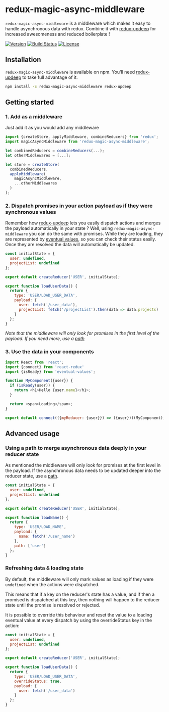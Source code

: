 # redux-magic-async-middleware

`redux-magic-async-middleware` is a middleware which makes it easy to handle asynchronous data with redux. Combine it with [redux-updeep] for increased awesomeness and reduced boilerplate !

[![Version][version-svg]][package-url] [![Build Status][travis-svg]][travis-url] [![License][license-image]][license-url]


## Installation

`redux-magic-async-middleware` is available on npm. You'll need [redux-updeep] to take full advantage of it.

```bash
npm install -S redux-magic-async-middleware redux-updeep
```

## Getting started

### 1. Add as a middleware

Just add it as you would add any middleware

```js
import {createStore, applyMiddleware, combineReducers} from 'redux';
import magicAsyncMiddleware from 'redux-magic-async-middleware';

let combinedReducers = combineReducers(...);
let otherMiddlewares = [...];

let store = createStore(
  combinedReducers,
  applyMiddleware(
    magicAsyncMiddleware,
    ...otherMiddlewares
  )
);
```

### 2. Dispatch promises in your action payload as if they were synchronous values

Remember how [redux-updeep] lets you easily dispatch actions and merges the payload automatically in your state ? Well, using `redux-magic-async-middleware` you can do the same with promises. While they are loading, they are represented by [eventual values](https://github.com/algolia/eventual-values), so you can check their status easily. Once they are resolved the data will automatically be updated.

```js
const initialState = {
  user: undefined,
  projectList: undefined
};

export default createReducer('USER', initialState);

export function loadUserData() {
  return {
    type: 'USER/LOAD_USER_DATA',
    payload: {
      user: fetch('/user_data'),
      projectList: fetch('/projectList').then(data => data.projects)
    }
  };
}
```

_Note that the middleware will only look for promises in the first level of the payload. If you need more, use a [path](#using-a-path-to-merge-asynchrounous-data-deeply-in-your-reducer-state)_

### 3. Use the data in your components

```js
import React from 'react';
import {connect} from 'react-redux'
import {isReady} from 'eventual-values';

function MyComponent({user}) {
  if (isReady(user)) {
    return <h1>Hello {user.name}</h1>;
  }

  return <span>Loading</span>;
}

export default connect(({myReducer: {user}}) => ({user}))(MyComponent);
```

## Advanced usage

### Using a path to merge asynchronous data deeply in your reducer state

As mentioned the middleware will only look for promises at the first level in the payload. If the asynchronous data needs to be updated deeper into the reducer state, use a [path](https://github.com/algolia/redux-updeep#specifying-a-path).

```js
const initialState = {
  user: undefined,
  projectList: undefined
};

export default createReducer('USER', initialState);

export function loadName() {
  return {
    type: 'USER/LOAD_NAME',
    payload: {
      name: fetch('/user_name')
    },
    path: ['user']
  };
}
```

### Refreshing data & loading state

By default, the middleware will only mark values as loading if they were `undefined` when the actions were dispatched.

This means that if a key on the reducer's state has a value, and if then a promised is dispatched at this key, then nothing will happen to the reducer state until the promise is resolved or rejected.

It is possible to override this behaviour and reset the value to a loading eventual value at every dispatch by using the overrideStatus key in the action:

```js
const initialState = {
  user: undefined,
  projectList: undefined
};

export default createReducer('USER', initialState);

export function loadUserData() {
  return {
    type: 'USER/LOAD_USER_DATA',
    overrideStatus: true,
    payload: {
      user: fetch('/user_data')
    }
  };
}
```


[version-svg]: https://img.shields.io/npm/v/redux-magic-async-middleware.svg?style=flat-square
[package-url]: https://npmjs.org/package/redux-magic-async-middleware
[travis-svg]: https://img.shields.io/travis/algolia/redux-magic-async-middleware/master.svg?style=flat-square
[travis-url]: https://travis-ci.org/algolia/redux-magic-async-middleware
[license-image]: http://img.shields.io/badge/license-MIT-green.svg?style=flat-square
[license-url]: LICENSE
[downloads-image]: https://img.shields.io/npm/dm/redux-matic-async-middleware.svg?style=flat-square
[downloads-url]: http://npm-stat.com/charts.html?package=redux-magic-async-middleware
[redux-updeep]: https://github.com/algolia/redux-updeep